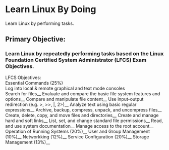 # Learn Linux By Doing
Learn Linux by performing tasks.

## Primary Objective: 
### Learn Linux by repeatedly performing tasks based on the Linux Foundation Certified System Administrator (LFCS) Exam Objectives.

LFCS Objectives:  
  Essential Commands (25%)  
  	Log into local & remote graphical and text mode consoles  
  	Search for files__
	Evaluate and compare the basic file system features and options__
	Compare and manipulate file content__
	Use input-output redirection (e.g. >, >>, |, 2>)__
	Analyze text using basic regular expressions__
	Archive, backup, compress, unpack, and uncompress files__
	Create, delete, copy, and move files and directories__
	Create and manage hard and soft links__
	List, set, and change standard file permissions__
	Read, and use system documentation__
	Manage access to the root account__
  Operation of Running Systems (20%)__
  User and Group Management (10%)__
  Networkking (12%)__
  Service Configuration (20%)__
  Storage Management (13%)__
